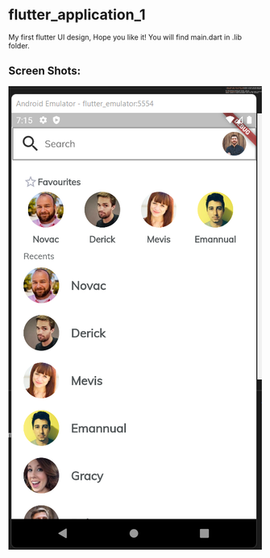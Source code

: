 # flutter_application_1

My first flutter UI design, Hope you like it!
You will find main.dart in .lib folder.

## Screen Shots:
![alt text](https://github.com/PriyanshuYakub/FlutterUI_mark1/blob/main/image.png)

